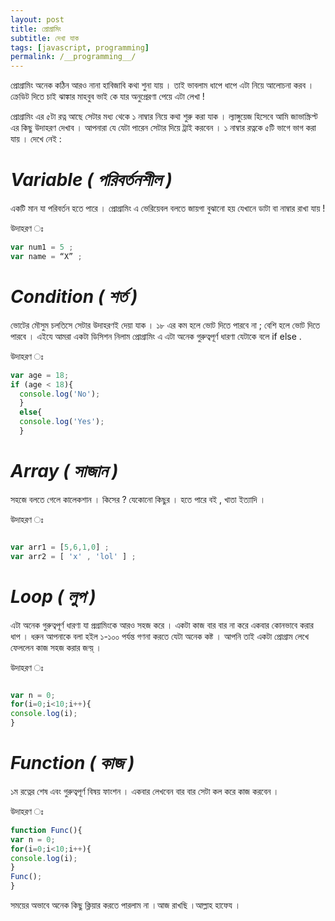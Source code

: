 ```yaml
---
layout: post
title: প্রোগ্রামিং
subtitle: দেখা যাক 
tags: [javascript, programming]
permalink: /__programming__/
---
```



প্রোগ্রামিং অনেক কঠিন আরও নানা হাবিজাবি কথা শুনা যায় । তাই ভাবলাম ধাপে ধাপে এটা নিয়ে আলোচনা করব । ক্রেডিট দিতে চাই ঝাঙ্কার মাহবুব ভাই কে
যার অনুপ্রেরণা পেয়ে এটা লেখা ! 

প্রোগ্রামিং এর ৫টা রত্ন আছে সেটার মধ্য থেকে ১ নাম্বার নিয়ে কথা শুরু করা যাক । ল্যাঙ্গুয়েজ হিসেবে আমি জাভাস্ক্রিপ্ট এর কিছু উদাহরণ দেখাব । আপনারা যে 
যেটা পারেন সেটার দিয়ে ট্রাই করবেন ।
১ নাম্বার রত্নকে ৫টি ভাগে ভাগ করা যায় । দেখে নেই :

# *Variable ( পরিবর্তনশীল )* 
একটি মান যা পরিবর্তন হতে পারে । প্রোগ্রামিং এ ভেরিয়েবল বলতে জায়গা বুঝানো হয় যেখানে ডাটা বা নাম্বার রাখা যায় !

উদাহরণ ঃ 
```javascript
var num1 = 5 ;
var name = “X” ;
```
# *Condition ( শর্ত )*  
ভোটের মৌসুম চলতিসে সেটার উদাহরণই দেয়া যাক । ১৮ এর কম হলে ভোট দিতে পারবে না ; বেশি হলে ভোট দিতে পারবে ।
এইযে আমরা একটা ডিসিশন নিলাম প্রোগ্রামিং এ এটা অনেক গুরুত্বপূর্ণ ধারণা যেটাকে বলে if else .

উদাহরণ ঃ
```javascript
var age = 18;
if (age < 18){
  console.log('No');
  }
  else{
  console.log('Yes');
  }
  ```
# *Array ( সাজান )* 
সহজে বলতে গেলে কালেকশান । কিসের  ? যেকোনো কিছুর । হতে পারে বই , খাতা ইত্যাদি ।

উদাহরণ ঃ 
```javascript

var arr1 = [5,6,1,0] ;
var arr2 = [ 'x' , 'lol' ] ;

```
# *Loop ( লুপ )*  
এটা অনেক গুরুত্বপূর্ণ ধারণা যা প্রগ্রামিংকে আরও সহজ করে । একটা কাজ বার বার না করে একবার কোনভাবে করার ধাপ । ধরুন আপনাকে
বলা হইল ১-১০০ পর্যন্ত গণনা করতে যেটা অনেক কষ্ট । আপনি তাই একটা প্রোগ্রাম লেখে ফেললেন কাজ সহজ করার জন্য়্ ।

উদাহরণ ঃ 
```javascript

var n = 0;
for(i=0;i<10;i++){
console.log(i);
}

```
# *Function ( কাজ )*
১ম রত্নের শেষ এবং গুরুত্বপূর্ণ বিষয় ফাংশন ।  একবার লেখবেন বার বার সেটা কল করে কাজ করবেন । 

উদাহরণ ঃ 
```javascript
function Func(){
var n = 0;
for(i=0;i<10;i++){
console.log(i);
}
Func();
}
```

সময়ের অভাবে অনেক কিছু ক্লিয়ার করতে পারলাম না ।আজ রাখছি ।আল্লাহ হাফেয ।
